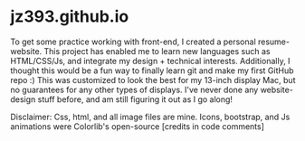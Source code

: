 # jz393.github.io

To get some practice working with front-end, I created a personal resume-website. This project has enabled me to learn new languages such as HTML/CSS/Js, and integrate my design + technical interests. Additionally, I thought this would be a fun way to finally learn git and make my first GitHub repo :) This was customized to look the best for my 13-inch display Mac, but no guarantees for any other types of displays. I've never done any website-design stuff before, and am still figuring it out as I go along!

Disclaimer: Css, html, and all image files are mine. Icons, bootstrap, and Js animations were Colorlib's open-source [credits in code comments]
